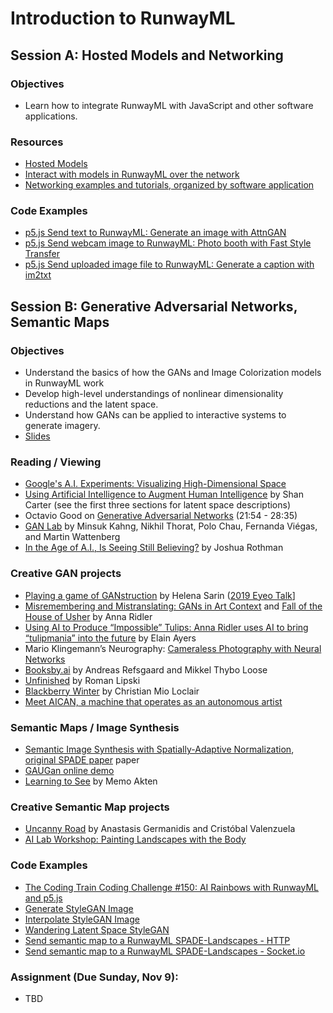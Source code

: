 # Introduction to RunwayML

## Session A: Hosted Models and Networking

### Objectives

- Learn how to integrate RunwayML with JavaScript and other software applications.

### Resources

- [Hosted Models](https://learn.runwayml.com/#/how-to/hosted-models)
- [Interact with models in RunwayML over the network](https://learn.runwayml.com/#/how-to/network)
- [Networking examples and tutorials, organized by software application](https://learn.runwayml.com/#/networking/examples)

### Code Examples

- [p5.js Send text to RunwayML: Generate an image with AttnGAN](https://editor.p5js.org/ima_ml/sketches/mOAf3ggYQ)
- [p5.js Send webcam image to RunwayML: Photo booth with Fast Style Transfer](https://editor.p5js.org/ima_ml/sketches/nhxxASB9t)
- [p5.js Send uploaded image file to RunwayML: Generate a caption with im2txt](https://editor.p5js.org/ima_ml/sketches/1kb6hUBvT)

## Session B: Generative Adversarial Networks, Semantic Maps

### Objectives

- Understand the basics of how the GANs and Image Colorization models in RunwayML work
- Develop high-level understandings of nonlinear dimensionality reductions and the latent space.
- Understand how GANs can be applied to interactive systems to generate imagery.
- [Slides](https://docs.google.com/presentation/d/1jECVQczrHB1Wtx4-BBJoVeWLW45hYoLk6dBak8SHSVQ/edit?usp=sharing)

### Reading / Viewing

- [Google's A.I. Experiments: Visualizing High-Dimensional Space](https://www.youtube.com/watch?v=wvsE8jm1GzE)
- [Using Artificial Intelligence to Augment Human Intelligence](https://distill.pub/2017/aia/) by Shan Carter (see the first three sections for latent space descriptions)
- Octavio Good on [Generative Adversarial Networks](https://www.youtube.com/watch?v=Oqm9vsf_hvU&feature=youtu.be&t=1313) (21:54 - 28:35)
- [GAN Lab](https://poloclub.github.io/ganlab/) by Minsuk Kahng, Nikhil Thorat, Polo Chau, Fernanda Viégas, and Martin Wattenberg
- [In the Age of A.I., Is Seeing Still Believing?](https://www.newyorker.com/magazine/2018/11/12/in-the-age-of-ai-is-seeing-still-believing) by Joshua Rothman

### Creative GAN projects

- [Playing a game of GANstruction](https://thegradient.pub/playing-a-game-of-ganstruction/) by Helena Sarin ([2019 Eyeo Talk](https://vimeo.com/354276365)]
- [Misremembering and Mistranslating: GANs in Art Context](http://annaridler.com/gans-in-art) and [Fall of the House of Usher](http://annaridler.com/fall-of-the-house-of-usher) by Anna Ridler
- [Using AI to Produce “Impossible” Tulips: Anna Ridler uses AI to bring “tulipmania” into the future](https://hyperallergic.com/487261/anna-ridler-tulipmania/) by Elain Ayers
- Mario Klingemann’s Neurography: [Cameraless Photography with Neural Networks](https://www.youtube.com/watch?v=21W5-q5YYjw)
- [Booksby.ai](https://booksby.ai/about/) by Andreas Refsgaard and Mikkel Thybo Loose
- [Unfinished](https://aiartists.org/roman-lipski) by Roman Lipski
- [Blackberry Winter](https://christianmioloclair.com/blackberrywinter) by Christian Mio Loclair
- [Meet AICAN, a machine that operates as an autonomous artist](https://www.interaliamag.org/articles/ahmed-elgammal/)

### Semantic Maps / Image Synthesis

- [Semantic Image Synthesis with Spatially-Adaptive Normalization](https://nvlabs.github.io/SPADE/), [original SPADE paper](https://arxiv.org/pdf/1903.07291.pdf) paper
- [GAUGan online demo](http://nvidia-research-mingyuliu.com/gaugan/)
- [Learning to See](http://www.memo.tv/portfolio/learning-to-see/) by Memo Akten

### Creative Semantic Map projects

- [Uncanny Road](https://cvalenzuelab.com/uncannyrd/) by Anastasis Germanidis and Cristóbal Valenzuela
- [AI Lab Workshop: Painting Landscapes with the Body](https://github.com/ellennickles/painting-landscapes-with-the-body)

### Code Examples

- [The Coding Train Coding Challenge #150: AI Rainbows with RunwayML and p5.js](https://thecodingtrain.com/CodingChallenges/150-runway-rainbows.html)
- [Generate StyleGAN Image](https://editor.p5js.org/ima_ml/sketches/GOiFqtbkK)
- [Interpolate StyleGAN Image](https://editor.p5js.org/ima_ml/sketches/dyJmIybwi-)
- [Wandering Latent Space StyleGAN](https://editor.p5js.org/ima_ml/sketches/7YZzS37yh)
- [Send semantic map to a RunwayML SPADE-Landscapes - HTTP](https://editor.p5js.org/ima_ml/sketches/dgQwdZVFA)
- [Send semantic map to a RunwayML SPADE-Landscapes - Socket.io](https://editor.p5js.org/ima_ml/sketches/C0YMZwnCa)

### Assignment (Due Sunday, Nov 9):

- TBD
